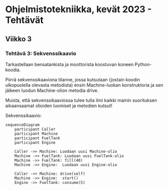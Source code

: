 
# Ohjelmistotekniikka, kevät 2023 - Tehtävät
## Viikko 3
### Tehtävä 3: Sekvenssikaavio

Tarkastellaan bensatankista ja moottorista koostuvan koneen Python-koodia.

Piirrä sekvenssikaaviona tilanne, jossa kutsutaan (jostain koodin ulkopuolella olevasta metodista) ensin Machine-luokan konstruktoria ja sen jälkeen luodun Machine-olion metodia drive.

Muista, että sekvenssikaaviossa tulee tulla ilmi kaikki mainin suorituksen aikaansaamat olioiden luomiset ja metodien kutsut!

Sekvenssikaavio:

```mermaid
sequenceDiagram
    participant Caller
    participant Machine
    participant FuelTank
    participant Engine

    Caller ->> Machine: Luodaan uusi Machine-olio
    Machine ->> FuelTank: Luodaan uusi FuelTank-olio
    Machine ->> FuelTank: fill(40)
    Machine ->> Engine:  Luodaan uusi Engine-olio

    Caller ->> Machine: drive(self)
    Machine ->> Engine:  start()
    Engine ->> FuelTank: consume(5)


```
